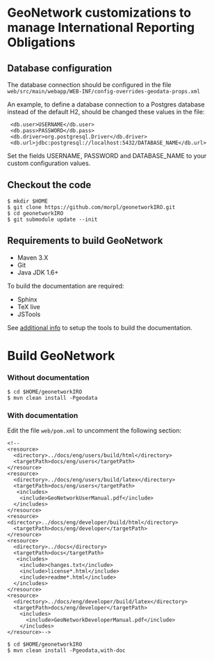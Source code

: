 # GeoNetwork customizations to manage International Reporting Obligations

## Database configuration

The database connection should be configured in the file `web/src/main/webapp/WEB-INF/config-overrides-geodata-props.xml`

An example, to define a database connection to a Postgres database instead of the default H2, should be changed these values in the file:

```
 <db.user>USERNAME</db.user>
 <db.pass>PASSWORD</db.pass>
 <db.driver>org.postgresql.Driver</db.driver>
 <db.url>jdbc:postgresql://localhost:5432/DATABASE_NAME</db.url>
```

Set the fields USERNAME, PASSWORD and DATABASE_NAME to your custom configuration values.


## Checkout the code


```
$ mkdir $HOME
$ git clone https://github.com/morpl/geonetworkIRO.git
$ cd geonetworkIRO
$ git submodule update --init
```

## Requirements to build GeoNetwork

* Maven 3.X
* Git
* Java JDK 1.6+

To build the documentation are required:

* Sphinx
* TeX live
* JSTools

See [additional info](http://geonetwork-opensource.org/manuals/2.10.3/eng/developer/development/index.html#user-developer-and-widget-api-documentation) to setup the tools to build the documentation.


Build GeoNetwork
================

### Without documentation

```
$ cd $HOME/geonetworkIRO
$ mvn clean install -Pgeodata
```

### With documentation

Edit the file `web/pom.xml` to uncomment the following section:

```
<!--
<resource>
  <directory>../docs/eng/users/build/html</directory>
  <targetPath>docs/eng/users</targetPath>
</resource>
<resource>
  <directory>../docs/eng/users/build/latex</directory>
  <targetPath>docs/eng/users</targetPath>
   <includes>
    <include>GeoNetworkUserManual.pdf</include>
  </includes>
</resource>
<resource>
<directory>../docs/eng/developer/build/html</directory>
  <targetPath>docs/eng/developer</targetPath>
</resource>  
<resource>
  <directory>../docs</directory>
  <targetPath>docs</targetPath>
   <includes>
	<include>changes.txt</include>
	<include>license*.html</include>
	<include>readme*.html</include>
  </includes>
</resource>
<resource>
  <directory>../docs/eng/developer/build/latex</directory>
  <targetPath>docs/eng/developer</targetPath>
	<includes>
	  <include>GeoNetworkDeveloperManual.pdf</include>
	</includes>
</resource>-->        
```


```
$ cd $HOME/geonetworkIRO
$ mvn clean install -Pgeodata,with-doc
```
